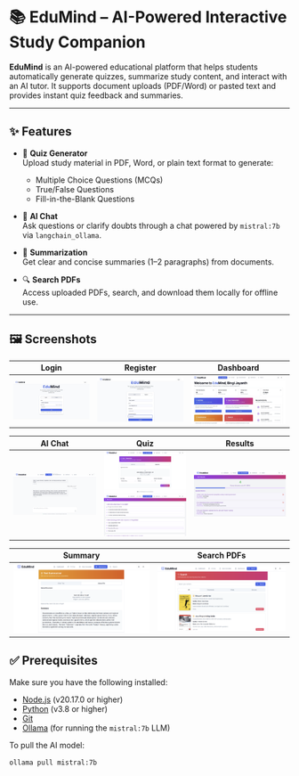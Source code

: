 # 📚 EduMind – AI-Powered Interactive Study Companion

**EduMind** is an AI-powered educational platform that helps students automatically generate quizzes, summarize study content, and interact with an AI tutor. It supports document uploads (PDF/Word) or pasted text and provides instant quiz feedback and summaries.

---

## ✨ Features

- 📄 **Quiz Generator**  
  Upload study material in PDF, Word, or plain text format to generate:
  - Multiple Choice Questions (MCQs)
  - True/False Questions
  - Fill-in-the-Blank Questions

- 💬 **AI Chat**  
  Ask questions or clarify doubts through a chat powered by `mistral:7b` via `langchain_ollama`.

- 📝 **Summarization**  
  Get clear and concise summaries (1–2 paragraphs) from documents.

- 🔍 **Search PDFs**  
  Access uploaded PDFs, search, and download them locally for offline use.

---

## 🖼️ Screenshots


| Login | Register | Dashboard |
|:-----:|:--------:|:---------:|
| ![](https://github.com/jayanth217/EduMind/blob/main/output_images/login.jpg) | ![](https://github.com/jayanth217/EduMind/blob/main/output_images/register.jpg) | ![](https://github.com/jayanth217/EduMind/blob/main/output_images/Dashboard.jpg) |

| AI Chat | Quiz | Results |
|:------:|:----:|:------:|
| ![](https://github.com/jayanth217/Edumind/blob/main/output_images/AI_chat.png) | ![](https://github.com/jayanth217/Edumind/blob/main/output_images/Quiz_generator.png)<br>![](https://github.com/jayanth217/Edumind/blob/main/output_images/quiz_questions.png) | ![](https://github.com/jayanth217/Edumind/blob/main/output_images/quiz_result.png) |

| Summary | Search PDFs |
|:-------:|:-----------:|
| ![](https://github.com/jayanth217/Edumind/blob/main/output_images/summarization.png) | ![](https://github.com/jayanth217/Edumind/blob/main/output_images/search_materials.png) |


## ✅ Prerequisites

Make sure you have the following installed:

- [Node.js](https://nodejs.org/) (v20.17.0 or higher)
- [Python](https://www.python.org/) (v3.8 or higher)
- [Git](https://git-scm.com/)
- [Ollama](https://ollama.ai) (for running the `mistral:7b` LLM)

To pull the AI model:

```bash
ollama pull mistral:7b

